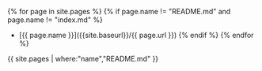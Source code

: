 ---
---

{% for page in site.pages %}
{% if page.name != "README.md" and page.name != "index.md" %}
  - [{{ page.name }}]({{site.baseurl}}/{{ page.url }})
{% endif %}
{% endfor %}

{{ site.pages | where:"name","README.md" }}

